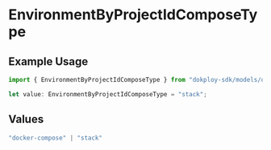 # EnvironmentByProjectIdComposeType

## Example Usage

```typescript
import { EnvironmentByProjectIdComposeType } from "dokploy-sdk/models/operations";

let value: EnvironmentByProjectIdComposeType = "stack";
```

## Values

```typescript
"docker-compose" | "stack"
```